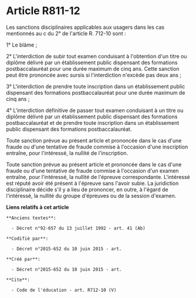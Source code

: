 # Article R811-12

Les sanctions disciplinaires applicables aux usagers dans les cas mentionnés au c du 2° de l'article R. 712-10 sont : 

1° Le blâme ; 

2° L'interdiction de subir tout examen conduisant à l'obtention d'un titre ou diplôme délivré par un établissement public
dispensant des formations postbaccalauréat pour une durée maximum de cinq ans. Cette sanction peut être prononcée avec sursis
si l'interdiction n'excède pas deux ans ; 

3° L'interdiction de prendre toute inscription dans un établissement public dispensant des formations postbaccalauréat pour
une durée maximum de cinq ans ; 

4° L'interdiction définitive de passer tout examen conduisant à un titre ou diplôme délivré par un établissement public
dispensant des formations postbaccalauréat et de prendre toute inscription dans un établissement public dispensant des
formations postbaccalauréat. 

Toute sanction prévue au présent article et prononcée dans le cas d'une fraude ou d'une tentative de fraude commise à
l'occasion d'une inscription entraîne, pour l'intéressé, la nullité de l'inscription. 

Toute sanction prévue au présent article et prononcée dans le cas d'une fraude ou d'une tentative de fraude commise à
l'occasion d'un examen entraîne, pour l'intéressé, la nullité de l'épreuve correspondante. L'intéressé est réputé avoir été
présent à l'épreuve sans l'avoir subie. La juridiction disciplinaire décide s'il y a lieu de prononcer, en outre, à l'égard
de l'intéressé, la nullité du groupe d'épreuves ou de la session d'examen.

**Liens relatifs à cet article**

	**Anciens textes**:

	  - Décret n°92-657 du 13 juillet 1992 - art. 41 (Ab)

	**Codifié par**:

	  - Décret n°2015-652 du 10 juin 2015 - art.

	**Créé par**:

	  - Décret n°2015-652 du 10 juin 2015 - art.

	**Cite**:

	  - Code de l'éducation - art. R712-10 (V)

